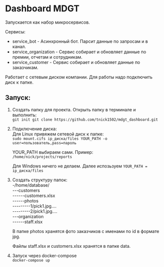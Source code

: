 # Dashboard MDGT

Запускается как набор микросервисов.

Сервисы:
* service_bot - Асинхронный бот. Парсит данные по запросам и в канал.
* service_organization - Сервис собирает и обновляет данные по премии, отчетам и сотрудникам.
* service_customer - Сервис собирает и обновляет данные по заказчикам.

Работает с сетевым диском компании. Для работы надо подключить диск к папке.

## Запуск:
1. Создать папку для проекта. Открыть папку в терминале и выполнить:\
    `git init git clone https://github.com/tnick1502/mdgt_dashboard.git`

2. Подключение диска:\
    Для Linux привяжем сетевой диск к папке:\
    `sudo mount.cifs ip_диска/files YOUR_PATH -o user=пользователь,pass=пароль`
    
    YOUR_PATH выбираем сами. Пример:\
    `/home/nick/projects/reports`

    Для Windows ничего не делаем. Далее испозьзуем `YOUR_PATH = ip_диска/files`

3. Создать структуру папок:\
   -/home/database/\
   ---customers\
   ------customers.xlsx   
   ------photos\
   ---------1/pick1.jpg....\
   ---------2/pick1.jpg....\
   ---organization\
   ------staff.xlsx
    
    В папке photos хранятся фото заказчиков c именами по id в формате jpg.
    
    Файлы staff.xlsx и customers.xlsx хранятся в папке data.

5. Запуск через docker-compose\
    `docker-compose up`
